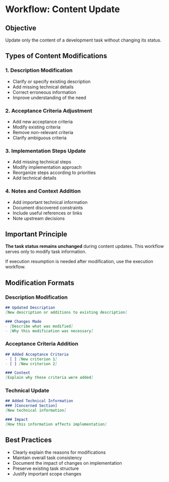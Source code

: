 # Workflow: Content Update

## Objective
Update only the content of a development task without changing its status.

## Types of Content Modifications

### 1. Description Modification
- Clarify or specify existing description
- Add missing technical details
- Correct erroneous information
- Improve understanding of the need

### 2. Acceptance Criteria Adjustment
- Add new acceptance criteria
- Modify existing criteria
- Remove non-relevant criteria
- Clarify ambiguous criteria

### 3. Implementation Steps Update
- Add missing technical steps
- Modify implementation approach
- Reorganize steps according to priorities
- Add technical details

### 4. Notes and Context Addition
- Add important technical information
- Document discovered constraints
- Include useful references or links
- Note upstream decisions

## Important Principle
**The task status remains unchanged** during content updates. This workflow serves only to modify task information.

If execution resumption is needed after modification, use the execution workflow.

## Modification Formats

### Description Modification
```markdown
## Updated Description
[New description or additions to existing description]

### Changes Made
- [Describe what was modified]
- [Why this modification was necessary]
```

### Acceptance Criteria Addition
```markdown
## Added Acceptance Criteria
- [ ] [New criterion 1]
- [ ] [New criterion 2]

### Context
[Explain why these criteria were added]
```

### Technical Update
```markdown
## Added Technical Information
### [Concerned Section]
[New technical information]

### Impact
[How this information affects implementation]
```

## Best Practices
- Clearly explain the reasons for modifications
- Maintain overall task consistency
- Document the impact of changes on implementation
- Preserve existing task structure
- Justify important scope changes